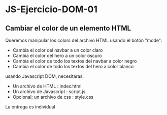 # JS-Ejercicio-DOM-01
## Cambiar el color de un elemento HTML
Queremos manipular los colors del archivo HTML usando el botón "mode":
- Cambia el color del navbar a un color claro
- Cambia el color del hero a un color oscuro
- Cambia el color de todo los textos del navbar a color negro
- Cambia el color de todo los textos del hero a color blanco

usando Javascript DOM, necesitaras:

- Un archivo de HTML : index.html
- Un archivo de Javascript : script.js
- Opcional; un archivo de css : style.css

La entrega es individual
